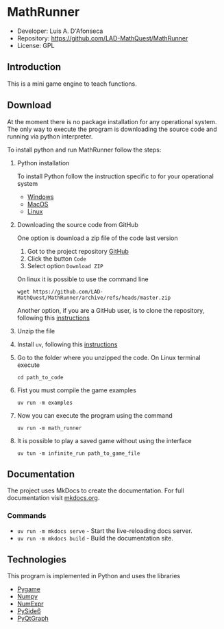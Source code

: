 
# MathRunner

- Developer: Luis A. D'Afonseca
- Repository: https://github.com/LAD-MathQuest/MathRunner
- License: GPL

## Introduction

This is a mini game engine to teach functions.

## Download

At the moment there is no package installation for any operational system.
The only way to execute the program is downloading the source code and
running via python interpreter.

To install python and run MathRunner follow the steps:

1. Python installation

    To install Python follow the instruction specific to for your operational system

    - [Windows](https://docs.python-guide.org/starting/install3/win/#pipenv-virtual-environments)
    - [MacOS](https://docs.python-guide.org/starting/install3/osx/)
    - [Linux](https://docs.python-guide.org/starting/install3/linux/#install3-linux)


2. Downloading the source code from GitHub

    One option is download a zip file of the code last version

    1. Got to the project repository [GitHub](https://github.com/LAD-MathQuest/MathRunner)
    2. Click the button `Code`
    3. Select option `Download ZIP`

    On linux it is possible to use the command line

    ```
    wget https://github.com/LAD-MathQuest/MathRunner/archive/refs/heads/master.zip
    ```

    Another option, if you are a GitHub user, is to clone the repository, following this [instructions](https://docs.github.com/en/repositories/creating-and-managing-repositories/cloning-a-repository)

3. Unzip the file

4. Install `uv`, following this [instructions](https://docs.astral.sh/uv/getting-started/installation)

5. Go to the folder where you unzipped the code. On Linux terminal execute
    ```
    cd path_to_code
    ```

6. Fist you must compile the game examples
    ```
    uv run -m examples
    ```

6. Now you can execute the program using the command
    ```
    uv run -m math_runner
    ```
7. It is possible to play a saved game without using the interface
    ```
    uv tun -m infinite_run path_to_game_file
    ```

## Documentation

The project uses MkDocs to create the documentation.
For full documentation visit [mkdocs.org](https://www.mkdocs.org).

### Commands

* `uv run -m mkdocs serve` - Start the live-reloading docs server.
* `uv run -m mkdocs build` - Build the documentation site.

## Technologies

This program is implemented in Python and uses the libraries

- [Pygame](https://www.pygame.org)
- [Numpy](https://numpy.org)
- [NumExpr](https://pypi.org/project/numexpr/2.6.1)
- [PySide6](https://wiki.qt.io/Qt_for_Python)
- [PyQtGraph](https://pypi.org/project/pyqtgraph)
